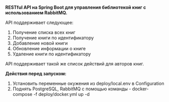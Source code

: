 <p><b>RESTful API на Spring Boot для управления библиотекой книг с использованием RabbitMQ.</b></p>

API поддерживает следующее:
1. Получение списка всех книг
2. Получение книги по идентификатору
3. Добавление новой книги
4. Обновление информации о книге
5. Удаление книги по идентификатору

API поддерживает такой же список действий для авторов книг.

<b>Действия перед запуском:</b>
1. Установить переменные окужения из deploy/local.env в Configuration
2. Поднять PostgreSQL, RabbitMQ с помощью команды - docker-compose -f deploy/docker.yml up -d
